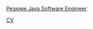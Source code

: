 
[Резюме Java Software Engineer](https://github.com/keekkenen/about/blob/main/resume.pdf)

[CV](https://github.com/keekkenen/about/blob/main/cv.pdf)
